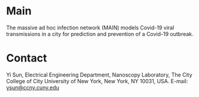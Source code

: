 # Main
The massive ad hoc infection network (MAIN) models Covid-19 viral transmissions in a city for prediction and prevention of a Covid-19 outbreak. 

# Contact

Yi Sun, Electrical Engineering Department, Nanoscopy Laboratory, The City College of City University of New York, New York, NY 10031, USA. E-mail: ysun@ccny.cuny.edu

